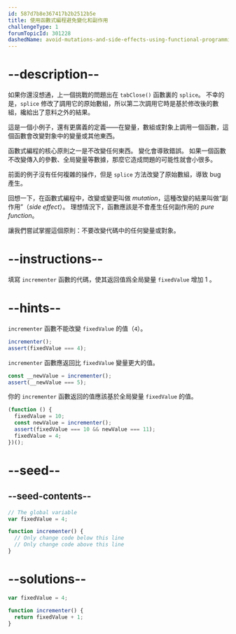 ```yaml
---
id: 587d7b8e367417b2b2512b5e
title: 使用函數式編程避免變化和副作用
challengeType: 1
forumTopicId: 301228
dashedName: avoid-mutations-and-side-effects-using-functional-programming
---
```


# --description--

如果你還沒想通，上一個挑戰的問題出在 `tabClose()` 函數裏的 `splice`。 不幸的是，`splice` 修改了調用它的原始數組，所以第二次調用它時是基於修改後的數組，纔給出了意料之外的結果。

這是一個小例子，還有更廣義的定義——在變量，數組或對象上調用一個函數，這個函數會改變對象中的變量或其他東西。

函數式編程的核心原則之一是不改變任何東西。 變化會導致錯誤。 如果一個函數不改變傳入的參數、全局變量等數據，那麼它造成問題的可能性就會小很多。

前面的例子沒有任何複雜的操作，但是 `splice` 方法改變了原始數組，導致 bug 產生。

回想一下，在函數式編程中，改變或變更叫做 <dfn>mutation</dfn>，這種改變的結果叫做“副作用”（<dfn>side effect</dfn>）。 理想情況下，函數應該是不會產生任何副作用的 <dfn>pure function</dfn>。

讓我們嘗試掌握這個原則：不要改變代碼中的任何變量或對象。

# --instructions--

填寫 `incrementer` 函數的代碼，使其返回值爲全局變量 `fixedValue` 增加 1 。

# --hints--

`incrementer` 函數不能改變 `fixedValue` 的值（`4`）。

```js
incrementer();
assert(fixedValue === 4);
```

`incrementer` 函數應返回比 `fixedValue` 變量更大的值。

```js
const __newValue = incrementer();
assert(__newValue === 5);
```

你的 `incrementer` 函數返回的值應該基於全局變量 `fixedValue` 的值。

```js
(function () {
  fixedValue = 10;
  const newValue = incrementer();
  assert(fixedValue === 10 && newValue === 11);
  fixedValue = 4;
})();
```

# --seed--

## --seed-contents--

```js
// The global variable
var fixedValue = 4;

function incrementer() {
  // Only change code below this line
  // Only change code above this line
}
```

# --solutions--

```js
var fixedValue = 4;

function incrementer() {
  return fixedValue + 1;
}
```
